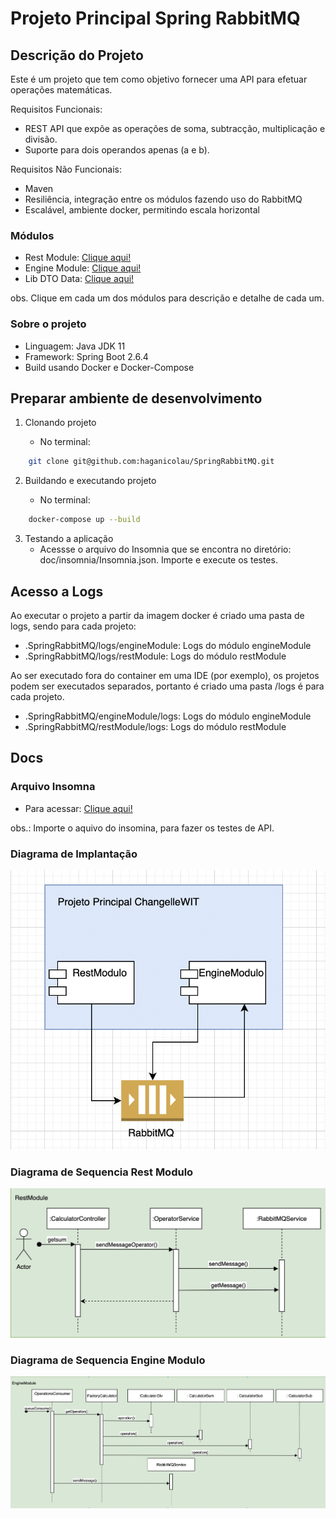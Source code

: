 # Projeto Principal Spring RabbitMQ

## Descrição do Projeto
Este é um projeto que tem como objetivo fornecer uma API para efetuar operações matemáticas. 

Requisitos Funcionais:
- REST API que expõe as operações de soma, subtracção, multiplicação e divisão.
- Suporte para dois operandos apenas (a e b).

Requisitos Não Funcionais:
- Maven
- Resiliência, integração entre os módulos fazendo uso do RabbitMQ
- Escalável, ambiente docker, permitindo escala horizontal

### Módulos

- Rest Module: [Clique aqui!](restModule/README.md)
- Engine Module: [Clique aqui!](engineModule/README.md)
- Lib DTO Data: [Clique aqui!](libDataDtoChangelle/README.md)

obs. Clique em cada um dos módulos para descrição e detalhe de cada um.

### Sobre o projeto

- Linguagem: Java JDK 11
- Framework: Spring Boot 2.6.4
- Build usando Docker e Docker-Compose

## Preparar ambiente de desenvolvimento

1. Clonando projeto

   - No terminal:

```bash
    git clone git@github.com:haganicolau/SpringRabbitMQ.git
```

2. Buildando e executando projeto

   - No terminal:

```bash
    docker-compose up --build
```

3. Testando a aplicação
   - Acessse o arquivo do Insomnia que se encontra no diretório: doc/insomnia/Insomnia.json. Importe e execute os testes.

## Acesso a Logs
Ao executar o projeto a partir da imagem docker é criado uma pasta de logs, sendo para cada projeto:
- .SpringRabbitMQ/logs/engineModule: Logs do módulo engineModule
- .SpringRabbitMQ/logs/restModule: Logs do módulo restModule

Ao ser executado fora do container em uma IDE (por exemplo), os projetos podem ser executados separados, portanto é
criado uma pasta /logs é para cada projeto.
- .SpringRabbitMQ/engineModule/logs: Logs do módulo engineModule
- .SpringRabbitMQ/restModule/logs: Logs do módulo restModule

## Docs
### Arquivo Insomna
- Para acessar: [Clique aqui!](doc/insomnia/Insomnia.json)

obs.: Importe o aquivo do insomina, para fazer os testes de API.

### Diagrama de Implantação
<img src="https://github.com/haganicolau/SpringRabbitmq/blob/main/doc/diagrams/modules.png" width="550">


### Diagrama de Sequencia Rest Modulo
<img src="https://github.com/haganicolau/SpringRabbitmq/blob/main/doc/diagrams/senquence-rest-modulo.png" width="550">

### Diagrama de Sequencia Engine Modulo
<img src="https://github.com/haganicolau/SpringRabbitmq/blob/main/doc/diagrams/sequence-engine-module.png" width="550">
